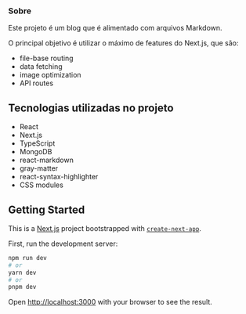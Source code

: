 ### Sobre

Este projeto é um blog que é alimentado com arquivos Markdown.

O principal objetivo é utilizar o máximo de features do Next.js, que são:

- file-base routing
- data fetching
- image optimization
- API routes

## Tecnologias utilizadas no projeto

- React
- Next.js
- TypeScript
- MongoDB
- react-markdown
- gray-matter
- react-syntax-highlighter
- CSS modules

## Getting Started

This is a [Next.js](https://nextjs.org/) project bootstrapped with [`create-next-app`](https://github.com/vercel/next.js/tree/canary/packages/create-next-app).

First, run the development server:

```bash
npm run dev
# or
yarn dev
# or
pnpm dev
```

Open [http://localhost:3000](http://localhost:3000) with your browser to see the result.
